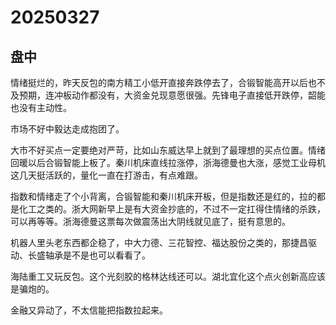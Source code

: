 # 20250327

## 盘中

情绪挺烂的，昨天反包的南方精工小低开直接奔跌停去了，合锻智能高开以后也不及预期，连冲板动作都没有，大资金兑现意愿很强。先锋电子直接低开跌停，韶能也没有主动性。

市场不好中毅达走成抱团了。

大市不好买点一定要绝对严苛，比如山东威达早上就到了最理想的买点位置。情绪回暖以后合锻智能上板了。秦川机床直线拉涨停，浙海德曼也大涨，感觉工业母机这几天挺活跃的，量化一直在打游击，有点难跟。

指数和情绪走了个小背离，合锻智能和秦川机床开板，但是指数还是红的，拉的都是化工之类的。浙大网新早上是有大资金抄底的，不过不一定扛得住情绪的杀跌，可以再等等。浙海德曼这票每次做震荡出大阴线就见底了，挺有意思的。

机器人里头老东西都企稳了，中大力德、三花智控、福达股份之类的，那捷昌驱动、长盛轴承是不是也可以看看了。

海陆重工又玩反包。这个光刻胶的格林达线还可以。湖北宜化这个点火创新高应该是骗炮的。

金融又异动了，不太信能把指数拉起来。
